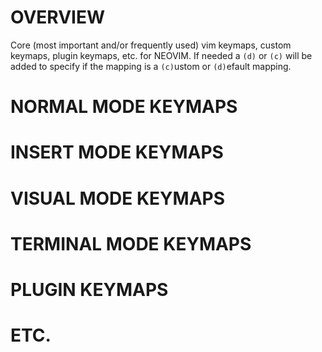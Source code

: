 # OVERVIEW 
Core (most important and/or frequently used) vim keymaps, custom keymaps, plugin keymaps, etc. for NEOVIM.
If needed a `(d)` or `(c)` will be added to specify if the mapping is a `(c)`ustom or `(d)`efault mapping.


# NORMAL MODE KEYMAPS 


# INSERT MODE KEYMAPS 


# VISUAL MODE KEYMAPS 


# TERMINAL MODE KEYMAPS 



# PLUGIN KEYMAPS 





# ETC.

